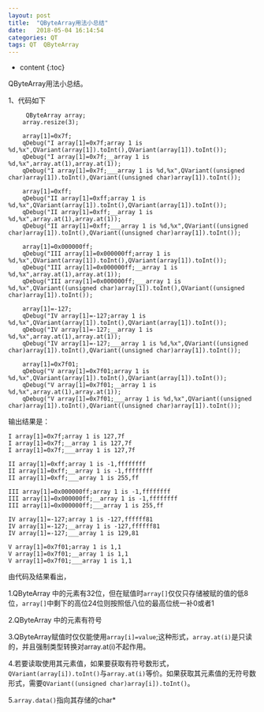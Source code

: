 ```yaml
---
layout: post
title:  "QByteArray用法小总结"
date:   2018-05-04 16:14:54
categories: QT
tags: QT  QByteArray
---
```


* content
{:toc}

QByteArray用法小总结。


1、代码如下
``` 
     QByteArray array;  
    array.resize(3);  
      
    array[1]=0x7f;  
    qDebug("I array[1]=0x7f;array 1 is %d,%x",QVariant(array[1]).toInt(),QVariant(array[1]).toInt());  
    qDebug("I array[1]=0x7f;__array 1 is %d,%x",array.at(1),array.at(1));  
    qDebug("I array[1]=0x7f;___array 1 is %d,%x",QVariant((unsigned char)array[1]).toInt(),QVariant((unsigned char)array[1]).toInt());  
      
    array[1]=0xff;  
    qDebug("II array[1]=0xff;array 1 is %d,%x",QVariant(array[1]).toInt(),QVariant(array[1]).toInt());  
    qDebug("II array[1]=0xff;__array 1 is %d,%x",array.at(1),array.at(1));  
    qDebug("II array[1]=0xff;___array 1 is %d,%x",QVariant((unsigned char)array[1]).toInt(),QVariant((unsigned char)array[1]).toInt());  
      
    array[1]=0x000000ff;  
    qDebug("III array[1]=0x000000ff;array 1 is %d,%x",QVariant(array[1]).toInt(),QVariant(array[1]).toInt());  
    qDebug("III array[1]=0x000000ff;__array 1 is %d,%x",array.at(1),array.at(1));  
    qDebug("III array[1]=0x000000ff;___array 1 is %d,%x",QVariant((unsigned char)array[1]).toInt(),QVariant((unsigned char)array[1]).toInt());  
      
    array[1]=-127;  
    qDebug("IV array[1]=-127;array 1 is %d,%x",QVariant(array[1]).toInt(),QVariant(array[1]).toInt());  
    qDebug("IV array[1]=-127;__array 1 is %d,%x",array.at(1),array.at(1));  
    qDebug("IV array[1]=-127;___array 1 is %d,%x",QVariant((unsigned char)array[1]).toInt(),QVariant((unsigned char)array[1]).toInt());  
      
    array[1]=0x7f01;  
    qDebug("V array[1]=0x7f01;array 1 is %d,%x",QVariant(array[1]).toInt(),QVariant(array[1]).toInt());  
    qDebug("V array[1]=0x7f01;__array 1 is %d,%x",array.at(1),array.at(1));  
    qDebug("V array[1]=0x7f01;___array 1 is %d,%x",QVariant((unsigned char)array[1]).toInt(),QVariant((unsigned char)array[1]).toInt());  
```
输出结果是：
```
I array[1]=0x7f;array 1 is 127,7f
I array[1]=0x7f;__array 1 is 127,7f
I array[1]=0x7f;___array 1 is 127,7f

II array[1]=0xff;array 1 is -1,ffffffff
II array[1]=0xff;__array 1 is -1,ffffffff
II array[1]=0xff;___array 1 is 255,ff

III array[1]=0x000000ff;array 1 is -1,ffffffff
III array[1]=0x000000ff;__array 1 is -1,ffffffff
III array[1]=0x000000ff;___array 1 is 255,ff

IV array[1]=-127;array 1 is -127,ffffff81
IV array[1]=-127;__array 1 is -127,ffffff81
IV array[1]=-127;___array 1 is 129,81

V array[1]=0x7f01;array 1 is 1,1
V array[1]=0x7f01;__array 1 is 1,1
V array[1]=0x7f01;___array 1 is 1,1
```
由代码及结果看出，

1.QByteArray 中的元素有32位，但在赋值时`array[]`仅仅只存储被赋的值的低8位，`array[]`中剩下的高位24位则按照低八位的最高位统一补0或者1

2.QByteArray 中的元素有符号

3.QByteArray赋值时仅仅能使用`array[i]=value`;这种形式，`array.at(i)`是只读的，并且强制类型转换对array.at(i)不起作用。

4.若要读取使用其元素值，如果要获取有符号数形式，`QVariant(array[i]).toInt()`与`array.at(i)`等价。如果获取其元素值的无符号数形式，需要`QVariant((unsigned char)array[i]).toInt()`。

5.`array.data()`指向其存储的char*
